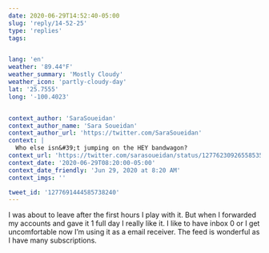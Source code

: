 ```yaml
---
date: 2020-06-29T14:52:40-05:00
slug: 'reply/14-52-25'
type: 'replies'
tags:


lang: 'en'
weather: '89.44°F'
weather_summary: 'Mostly Cloudy'
weather_icon: 'partly-cloudy-day'
lat: '25.7555'
long: '-100.4023'


context_author: 'SaraSoueidan'
context_author_name: 'Sara Soueidan'
context_author_url: 'https://twitter.com/SaraSoueidan'
context: |
  Who else isn&#39;t jumping on the HEY bandwagon?
context_url: 'https://twitter.com/sarasoueidan/status/1277623092655853570?s=12'
context_date: '2020-06-29T08:20:00-05:00'
context_date_friendly: 'Jun 29, 2020 at 8:20 AM'
context_imgs: ''

tweet_id: '1277691444585738240'
---
```

I was about to leave after the first hours I play with it. But when I forwarded my accounts and gave it 1 full day I really like it. I like to have inbox 0 or I get uncomfortable now I’m using it as a email receiver. The feed is wonderful as I have many subscriptions.